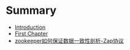 # Summary

* [Introduction](README.md)
* [First Chapter](chapter1.md)
* [zookeeper如何保证数据一致性剖析-Zap协议](zookeeperru-he-bao-zheng-shu-ju-yi-zhi-xing-pou-6790-zap-xie-yi.md)

